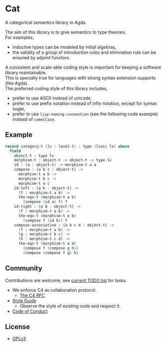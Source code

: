 # Cat

A categorical semantics library in Agda.

The aim of this library is to give semantics to type theories. <br>
For examples,
- inductive types can be modeled by initial algebras,
- the validity of a group of introduction rules and elimination rule can be ensured by adjoint functors.

A consistent and scale-able coding style is important for keeping a software library maintainable. <br>
This is specially true for languages with strong syntax extension supports (like Agda). <br>
The preferred coding style of this library includes,
- prefer to use ASCII instead of unicode,
- prefer to use prefix notation instead of infix notation, except for syntax sugar,
- prefer to use `lisp-naming-convention` (see the following code example) instead of `camelCase`.

## Example

``` agda
record category-t (lv : level-t) : type (lsucc lv) where
  field
    object-t : type lv
    morphism-t : object-t -> object-t -> type lv
    id : (a : object-t) -> morphism-t a a
    compose : {a b c : object-t} ->
      morphism-t a b ->
      morphism-t b c ->
      morphism-t a c
    id-left : {a b : object-t} ->
      (f : morphism-t a b) ->
      the-eqv-t (morphism-t a b)
        (compose (id a) f) f
    id-right : {a b : object-t} ->
      (f : morphism-t a b) ->
      the-eqv-t (morphism-t a b)
        (compose f (id b)) f
    compose-associative : {a b c d : object-t} ->
      (f : morphism-t a b) ->
      (g : morphism-t b c) ->
      (h : morphism-t c d) ->
      the-eqv-t (morphism-t a d)
        (compose f (compose g h))
        (compose (compose f g) h)
```

## Community

Contributions are welcome, see [current TODO list](TODO.md) for tasks.

- We enforce C4 as collaboration protocol.
  - [The C4 RFC](https://rfc.zeromq.org/spec:42/C4)
- [Style Guide](STYLE-GUIDE.md)
  - Observe the style of existing code and respect it.
- [Code of Conduct](CODE-OF-CONDUCT.md)

## License

- [GPLv3](LICENSE)
